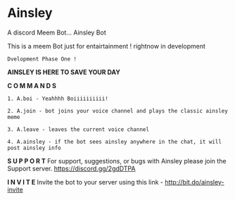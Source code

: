 # Ainsley
A discord Meem Bot... Ainsley Bot

This is a meem Bot just for entairtainment !
rightnow in development

`Dvelopment Phase One !`

**AINSLEY IS HERE TO SAVE YOUR DAY**

__**C O M M A N D S**__

```xl
1. A.boi - Yeahhhh Boiiiiiiiiii!

2. A.join - bot joins your voice channel and plays the classic ainsley meme

3. A.leave - leaves the current voice channel

4. A.ainsley - if the bot sees ainsley anywhere in the chat, it will post ainsley info
```

**S U P P O R T**
For support, suggestions, or bugs with Ainsley please join the Support server. https://discord.gg/2gdDTPA


**I N V I T E**
Invite the bot to your server using this link - http://bit.do/ainsley-invite
